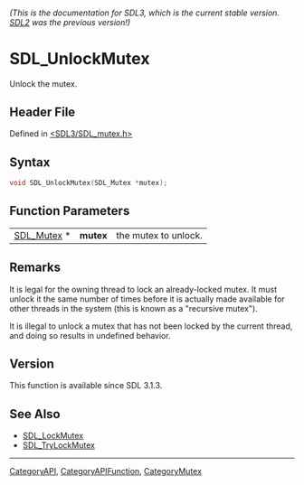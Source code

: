 ###### (This is the documentation for SDL3, which is the current stable version. [SDL2](https://wiki.libsdl.org/SDL2/) was the previous version!)
# SDL_UnlockMutex

Unlock the mutex.

## Header File

Defined in [<SDL3/SDL_mutex.h>](https://github.com/libsdl-org/SDL/blob/main/include/SDL3/SDL_mutex.h)

## Syntax

```c
void SDL_UnlockMutex(SDL_Mutex *mutex);
```

## Function Parameters

|                          |           |                      |
| ------------------------ | --------- | -------------------- |
| [SDL_Mutex](SDL_Mutex) * | **mutex** | the mutex to unlock. |

## Remarks

It is legal for the owning thread to lock an already-locked mutex. It must
unlock it the same number of times before it is actually made available for
other threads in the system (this is known as a "recursive mutex").

It is illegal to unlock a mutex that has not been locked by the current
thread, and doing so results in undefined behavior.

## Version

This function is available since SDL 3.1.3.

## See Also

- [SDL_LockMutex](SDL_LockMutex)
- [SDL_TryLockMutex](SDL_TryLockMutex)

----
[CategoryAPI](CategoryAPI), [CategoryAPIFunction](CategoryAPIFunction), [CategoryMutex](CategoryMutex)

